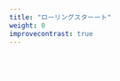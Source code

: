 ```yaml
---
title: "ローリングスターート"
weight: 0
improvecontrast: true
---
```

<div class="display-1">
<font color="white">
<span>
ローリング
</span>
</br>
<span>
スタート
</span>
</font>
</div>
